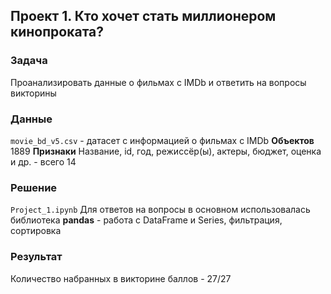 ## Проект 1. Кто хочет стать миллионером кинопроката?  

### Задачa
Проанализировать данные о фильмах с IMDb и ответить на вопросы викторины

### Данные
`movie_bd_v5.csv` - датасет с информацией о фильмах с IMDb
__Объектов__ 1889
__Признаки__ Название, id, год, режиссёр(ы), актеры, бюджет, оценка и др. - всего 14

### Решение
`Project_1.ipynb` 
Для ответов на вопросы в основном использовалась библиотека __pandas__ - работа с DataFrame и Series, фильтрация, сортировка

### Результат 
Количество набранных в викторине баллов - 27/27
